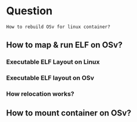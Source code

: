 # Question

	How to rebuild OSv for linux container?

## How to map & run ELF on OSv?

### Executable ELF Layout on Linux


### Executable ELF layout on OSv


### How relocation works?

## How to mount container on OSv?